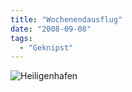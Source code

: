 ```yaml
---
title: "Wochenendausflug"
date: "2008-09-08"
tags:
  - "Geknipst"
---
```


![Heiligenhafen](/images/codecandies/ZZ444A4613.jpg)
